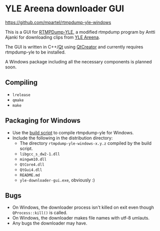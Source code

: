 # YLE Areena downloader GUI #

https://github.com/mpartel/rtmpdump-yle-windows

This is a GUI for [RTMPDump-YLE](http://users.tkk.fi/~aajanki/rtmpdump-yle/index-en.html), a modified rtmpdump program by Antti Ajanki for downloading clips from [YLE Areena](http://areena.yle.fi/).

The GUI is written in C++/[Qt](http://qt.nokia.com/) using [QtCreator](http://qt.nokia.com/products/developer-tools/) and currently requires rtmpdump-yle to be installed.

A Windows package including all the necessary components is planned soon.


## Compiling ##

- `lrelease`
- `qmake`
- `make`

## Packaging for Windows ##

- Use the [build script](https://github.com/mpartel/rtmpdump-yle-windows) to compile rtmpdump-yle for Windows.
- Include the following in the distribution directory:
  - The directory `rtmpdump-yle-windows-x.y.z` compiled by the build script.
  - `libgcc_s_dw2-1.dll`
  - `mingwm10.dll`
  - `QtCore4.dll`
  - `QtGui4.dll`
  - `README.md`
  - `yle-downloader-gui.exe`, obviously :)

## Bugs ##

- On Windows, the downloader process isn't killed on exit even though `QProcess::kill()` is called.
- On Windows, the downloader makes file names with utf-8 umlauts.
- Any bugs the downloader may have.
